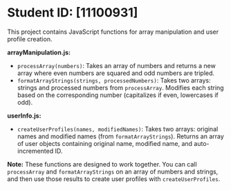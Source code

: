 # Student ID: [11100931]

This project contains JavaScript functions for array manipulation and user profile creation.

**arrayManipulation.js:**

- `processArray(numbers)`: Takes an array of numbers and returns a new array where even numbers are squared and odd numbers are tripled.
- `formatArrayStrings(strings, processedNumbers)`: Takes two arrays: strings and processed numbers from `processArray`. Modifies each string based on the corresponding number (capitalizes if even, lowercases if odd).

**userInfo.js:**

- `createUserProfiles(names, modifiedNames)`: Takes two arrays: original names and modified names (from `formatArrayStrings`). Returns an array of user objects containing original name, modified name, and auto-incremented ID.

**Note:** These functions are designed to work together. You can call `processArray` and `formatArrayStrings` on an array of numbers and strings, and then use those results to create user profiles with `createUserProfiles`.